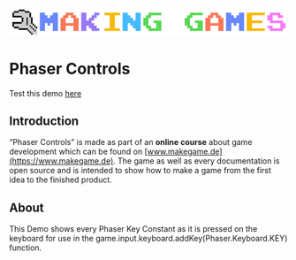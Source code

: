 ![logo](https://raw.githubusercontent.com/Grenzfrei/makegame-phaser-tutorial/master/logo.gif)

# Phaser Controls

Test this demo [here](http://www.makegame.de/phaser-controls-und-keyboard-codes/)

## Introduction

“Phaser Controls” is made as part of an **online course** about game development which can be found on [www.makegame.de](https://www.makegame.de). The game as well as every documentation is open source and is intended  to show how to make a game from the first idea to the finished product.

## About

This Demo shows every Phaser Key Constant as it is pressed on the keyboard for use in the 
    game.input.keyboard.addKey(Phaser.Keyboard.KEY) 
function.






























